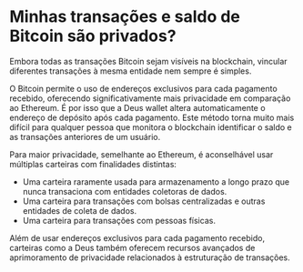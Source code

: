 # Minhas transações e saldo de Bitcoin são privados?

Embora todas as transações Bitcoin sejam visíveis na blockchain, vincular diferentes transações à mesma entidade nem sempre é simples.

O Bitcoin permite o uso de endereços exclusivos para cada pagamento recebido, oferecendo significativamente mais privacidade em comparação ao Ethereum. É por isso que a Deus wallet altera automaticamente o endereço de depósito após cada pagamento. Este método torna muito mais difícil para qualquer pessoa que monitora o blockchain identificar o saldo e as transações anteriores de um usuário.

Para maior privacidade, semelhante ao Ethereum, é aconselhável usar múltiplas carteiras com finalidades distintas:

- Uma carteira raramente usada para armazenamento a longo prazo que nunca transaciona com entidades coletoras de dados.
- Uma carteira para transações com bolsas centralizadas e outras entidades de coleta de dados.
- Uma carteira para transações com pessoas físicas.

Além de usar endereços exclusivos para cada pagamento recebido, carteiras como a Deus também oferecem recursos avançados de aprimoramento de privacidade relacionados à estruturação de transações.